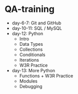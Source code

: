 # QA-training
- day-6-7: Git and GitHub
- day-10-11: SQL / MySQL
- day-12: Python
  - Intro
  - Data Types
  - Collections
  - Conditionals
  - Iterations
  - W3R Practice
- day-13: More Python
  - Functions + W3R Practice
  - Modules
  - Debugging
